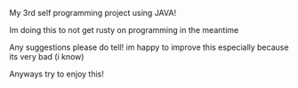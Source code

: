 My 3rd self programming project using JAVA!

Im doing this to not get rusty on programming in the meantime

Any suggestions please do tell! im happy to improve this especially because its very bad (i know)

Anyways try to enjoy this!
